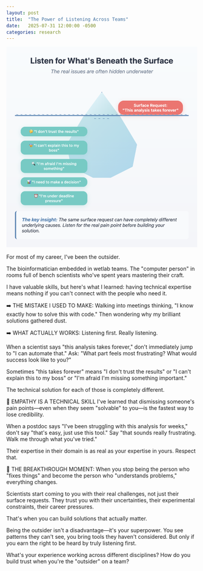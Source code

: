 ```yaml
---
layout: post
title:  "The Power of Listening Across Teams"
date:   2025-07-31 12:00:00 -0500
categories: research
---
```


![Listen for what's beneath the surface](/assets/images/posts/2025-07-31-the-power-of-listening-across-teams.png)

For most of my career, I've been the outsider.

The bioinformatician embedded in wetlab teams. The "computer person" in rooms full of bench scientists who've spent years mastering their craft.

I have valuable skills, but here's what I learned: having technical expertise means nothing if you can't connect with the people who need it.

➡️ THE MISTAKE I USED TO MAKE: Walking into meetings thinking, "I know exactly how to solve this with code." Then wondering why my brilliant solutions gathered dust.

➡️ WHAT ACTUALLY WORKS: Listening first. Really listening.

When a scientist says "this analysis takes forever," don't immediately jump to "I can automate that." Ask: "What part feels most frustrating? What would success look like to you?"

Sometimes "this takes forever" means "I don't trust the results" or "I can't explain this to my boss" or "I'm afraid I'm missing something important."

The technical solution for each of those is completely different.

🌟 EMPATHY IS A TECHNICAL SKILL I've learned that dismissing someone's pain points—even when they seem "solvable" to you—is the fastest way to lose credibility.

When a postdoc says "I've been struggling with this analysis for weeks," don't say "that's easy, just use this tool." Say "that sounds really frustrating. Walk me through what you've tried."

Their expertise in their domain is as real as your expertise in yours. Respect that.

🚀 THE BREAKTHROUGH MOMENT: When you stop being the person who "fixes things" and become the person who "understands problems," everything changes.

Scientists start coming to you with their real challenges, not just their surface requests. They trust you with their uncertainties, their experimental constraints, their career pressures.

That's when you can build solutions that actually matter.

Being the outsider isn't a disadvantage—it's your superpower. You see patterns they can't see, you bring tools they haven't considered. But only if you earn the right to be heard by truly listening first.

What's your experience working across different disciplines? How do you build trust when you're the "outsider" on a team?
